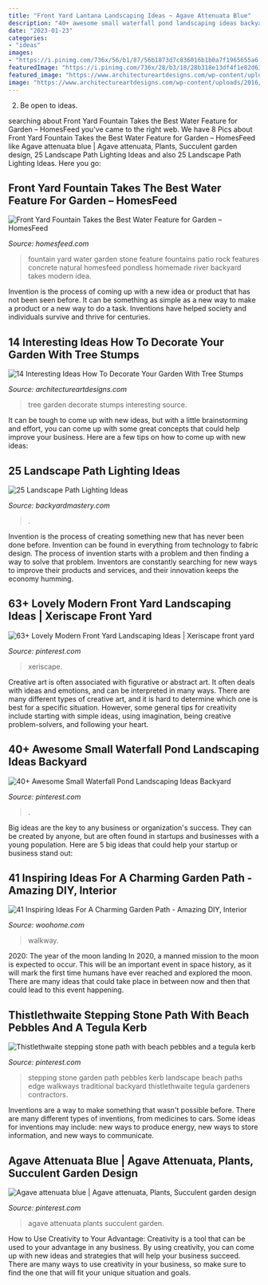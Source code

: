 ```yaml
---
title: "Front Yard Lantana Landscaping Ideas ~ Agave Attenuata Blue"
description: "40+ awesome small waterfall pond landscaping ideas backyard"
date: "2023-01-23"
categories:
- "ideas"
images:
- "https://i.pinimg.com/736x/56/b1/87/56b1873d7c836016b1b0a7f1965655a6.jpg"
featuredImage: "https://i.pinimg.com/736x/28/b3/18/28b318e13df4f1e82d636a0d5cdb1c0f--stepping-stone-paths-backyard-ideas.jpg"
featured_image: "https://www.architectureartdesigns.com/wp-content/uploads/2016/01/6-17.jpg"
image: "https://www.architectureartdesigns.com/wp-content/uploads/2016/01/6-17.jpg"
---
```



2. Be open to ideas.

	

		
searching about Front Yard Fountain Takes the Best Water Feature for Garden – HomesFeed you've came to the right web. We have 8 Pics about Front Yard Fountain Takes the Best Water Feature for Garden – HomesFeed like Agave attenuata blue | Agave attenuata, Plants, Succulent garden design, 25 Landscape Path Lighting Ideas and also 25 Landscape Path Lighting Ideas. Here you go:
		
    
## Front Yard Fountain Takes The Best Water Feature For Garden – HomesFeed

<img loading=lazy src="https://homesfeed.com/wp-content/uploads/2015/09/unique-stone-front-yard-fountain-idea-with-greenery-and-concrete-patio.jpg" onerror="this.onerror=null;this.src='https://tse4.mm.bing.net/th?id=OIP.pYVrRBv8JidwMXQBrrlgigHaEK&amp;pid=15.1';" alt="Front Yard Fountain Takes the Best Water Feature for Garden – HomesFeed">

_Source: homesfeed.com_

>fountain yard water garden stone feature fountains patio rock features concrete natural homesfeed pondless homemade river backyard takes modern idea. 

	

Invention is the process of coming up with a new idea or product that has not been seen before. It can be something as simple as a new way to make a product or a new way to do a task. Inventions have helped society and individuals survive and thrive for centuries.

    
## 14 Interesting Ideas How To Decorate Your Garden With Tree Stumps

<img loading=lazy src="https://www.architectureartdesigns.com/wp-content/uploads/2016/01/6-17.jpg" onerror="this.onerror=null;this.src='https://tse4.mm.bing.net/th?id=OIP.-0UKjAeeMl_fWhloi1enTQHaKj&amp;pid=15.1';" alt="14 Interesting Ideas How To Decorate Your Garden With Tree Stumps">

_Source: architectureartdesigns.com_

>tree garden decorate stumps interesting source. 

	

It can be tough to come up with new ideas, but with a little brainstorming and effort, you can come up with some great concepts that could help improve your business. Here are a few tips on how to come up with new ideas: 

    
## 25 Landscape Path Lighting Ideas

<img loading=lazy src="https://backyardmastery.com/wp-content/uploads/2018/07/12-landscape-path-lighting.jpg" onerror="this.onerror=null;this.src='https://tse1.mm.bing.net/th?id=OIP.5VplijFXo_IVi0P1tBC6kQHaLI&amp;pid=15.1';" alt="25 Landscape Path Lighting Ideas">

_Source: backyardmastery.com_

>. 

	

Invention is the process of creating something new that has never been done before. Invention can be found in everything from technology to fabric design. The process of invention starts with a problem and then finding a way to solve that problem. Inventors are constantly searching for new ways to improve their products and services, and their innovation keeps the economy humming.

    
## 63+ Lovely Modern Front Yard Landscaping Ideas | Xeriscape Front Yard

<img loading=lazy src="https://i.pinimg.com/736x/56/b1/87/56b1873d7c836016b1b0a7f1965655a6.jpg" onerror="this.onerror=null;this.src='https://tse1.mm.bing.net/th?id=OIP.os9OJTWWqWee_NhmxQe1CwHaJ3&amp;pid=15.1';" alt="63+ Lovely Modern Front Yard Landscaping Ideas | Xeriscape front yard">

_Source: pinterest.com_

>xeriscape. 

	

Creative art is often associated with figurative or abstract art. It often deals with ideas and emotions, and can be interpreted in many ways. There are many different types of creative art, and it is hard to determine which one is best for a specific situation. However, some general tips for creativity include starting with simple ideas, using imagination, being creative problem-solvers, and following your heart.

    
## 40+ Awesome Small Waterfall Pond Landscaping Ideas Backyard

<img loading=lazy src="https://i.pinimg.com/736x/a1/55/d3/a155d383387774ddf5deaa78f48d3209.jpg" onerror="this.onerror=null;this.src='https://tse4.mm.bing.net/th?id=OIP.tZ_5FojkQjgvVI92xFeDbgHaLH&amp;pid=15.1';" alt="40+ Awesome Small Waterfall Pond Landscaping Ideas Backyard">

_Source: pinterest.com_

>. 

	

Big ideas are the key to any business or organization's success. They can be created by anyone, but are often found in startups and businesses with a young population. Here are 5 big ideas that could help your startup or business stand out: 

    
## 41 Inspiring Ideas For A Charming Garden Path - Amazing DIY, Interior

<img loading=lazy src="https://www.woohome.com/wp-content/uploads/2014/07/garden-walkway-ideas-26.jpg" onerror="this.onerror=null;this.src='https://tse2.mm.bing.net/th?id=OIP.hglvNuxJ-4qQ00gg4roDDQHaJ3&amp;pid=15.1';" alt="41 Inspiring Ideas For A Charming Garden Path - Amazing DIY, Interior">

_Source: woohome.com_

>walkway. 

	

2020: The year of the moon landing
In 2020, a manned mission to the moon is expected to occur. This will be an important event in space history, as it will mark the first time humans have ever reached and explored the moon. There are many ideas that could take place in between now and then that could lead to this event happening.

    
## Thistlethwaite Stepping Stone Path With Beach Pebbles And A Tegula Kerb

<img loading=lazy src="https://i.pinimg.com/736x/28/b3/18/28b318e13df4f1e82d636a0d5cdb1c0f--stepping-stone-paths-backyard-ideas.jpg" onerror="this.onerror=null;this.src='https://tse3.mm.bing.net/th?id=OIP.ql6WeP7xC5ndOe_ESjsRkgHaJ3&amp;pid=15.1';" alt="Thistlethwaite stepping stone path with beach pebbles and a tegula kerb">

_Source: pinterest.com_

>stepping stone garden path pebbles kerb landscape beach paths edge walkways traditional backyard thistlethwaite tegula gardeners contractors. 

	

Inventions are a way to make something that wasn't possible before. There are many different types of inventions, from medicines to cars. Some ideas for inventions may include: new ways to produce energy, new ways to store information, and new ways to communicate.

    
## Agave Attenuata Blue | Agave Attenuata, Plants, Succulent Garden Design

<img loading=lazy src="https://i.pinimg.com/736x/76/4d/f7/764df7002d46df669f6771f2b908c4f7.jpg" onerror="this.onerror=null;this.src='https://tse4.mm.bing.net/th?id=OIP.Uiaqy1H0YwzdDLq3lBj9egHaJ3&amp;pid=15.1';" alt="Agave attenuata blue | Agave attenuata, Plants, Succulent garden design">

_Source: pinterest.com_

>agave attenuata plants succulent garden. 

	

How to Use Creativity to Your Advantage:
Creativity is a tool that can be used to your advantage in any business. By using creativity, you can come up with new ideas and strategies that will help your business succeed. There are many ways to use creativity in your business, so make sure to find the one that will fit your unique situation and goals.

